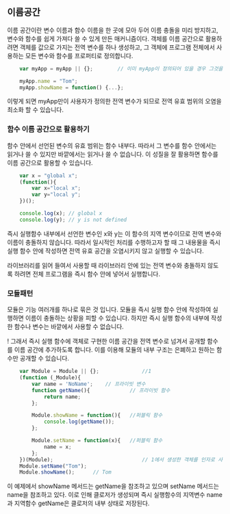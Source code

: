 ## 이름공간

이름 공간이란 변수 이름과 함수 이름을 한 곳에 모아 두어 이름 충돌을 미리 방지하고, 변수와 함수를 쉽게 가져다 쓸 수 있게 만든 매커니즘이다. 객체를 이름 공간으로 활용하려면 객체를 값으로 가지는 전역 변수를 하나 생성하고, 그 객체에 프로그램 전체에서 사용하는 모든 변수와 함수를 프로퍼티로 정의합니다. 

```javascript
    var myApp = myApp || {};        // 이미 myApp이 정의되어 있을 경우 그것을 사용하고 아닌 경우 빈 객체를 할당함.
```

```javascript
    myApp.name = "Tom";
    myApp.showName = function() {...};
```
이렇게 되면 myApp만이 사용자가 정의한 전역 변수가 되므로 전역 유효 범위의 오염을 최소화 할 수 있습니다.

### 함수 이름 공간으로 활용하기
함수 안에서 선언된 변수의 유효 범위는 함수 내부다. 따라서 그 변수를 함수 안에서는 읽거나 쓸 수 있지만 바깥에서는 읽거나 쓸 수 없습니다. 이 성질을 잘 활용하면 함수를 이름 공간으로 활용할 수 있습니다.

```javascript
    var x = "global x";
    (function(){
        var x="local x";
        var y="local y";
    })();

    console.log(x); // global x
    console.log(y); // y is not defined
```
즉시 실행함수 내부에서 선언한 변수인 x와 y는 이 함수의 지역 변수이므로 전역 변수와 이름이 충돌하지 않습니다. 따라서 일시적인 처리를 수행하고자 할 때 그 내용물을 즉시 실행 함수 안에 작성하면 전역 유효 공간을 오염시키지 않고 실행할 수 있습니다.

라이브러리를 읽어 들여서 사용할 때 라이브러리 안에 있는 전역 변수와 충돌하지 않도록 하려면 전체 프로그램을 즉시 함수 안에 넣어서 실행합니다.


### 모듈패턴
모듈은 기능 여러개를 하나로 묶은 것 입니다. 모듈을 즉시 실행 함수 안에 작성하여 실행하면 이름이 충돌하는 상황을 피할 수 있습니다. 하지만 즉시 실행 함수의 내부에 작성한 함수나 변수는 바깥에서 사용할 수 없습니다.

! 그래서 즉시 실행 함수에 객체로 구현한 이름 공간을 전역 변수로 넘겨서 공개할 함수를 이름 공간에 추가하도록 합니다. 이를 이용해 모듈의 내부 구조는 은폐하고 원하는 함수만 공개할 수 있습니다.

```javascript
    var Module = Module || {};              //1
    (function (_Module){
        var name = 'NoName';    // 프라이빗 변수
        function getName(){             // 프라이빗 함수
            return name;
        };

        Module.showName = function(){   //퍼블릭 함수
            console.log(getName());
        };

        Module.setName = function(x){   //퍼블릭 함수
            name = x;
        };
    })(Module);                             // 1에서 생성한 객체를 인자로 사용
    Module.setName("Tom");  
    Module.showName();      // Tom
```
이 예제에서 showName 메서드는 getName을 참조하고 있으며 setName 메서드는 name을 참조하고 있다. 이로 인해 클로저가 생성되며 즉시 실행함수의 지역변수 name과 지역함수 getName은 클로저의 내부 상태로 저장된다.
